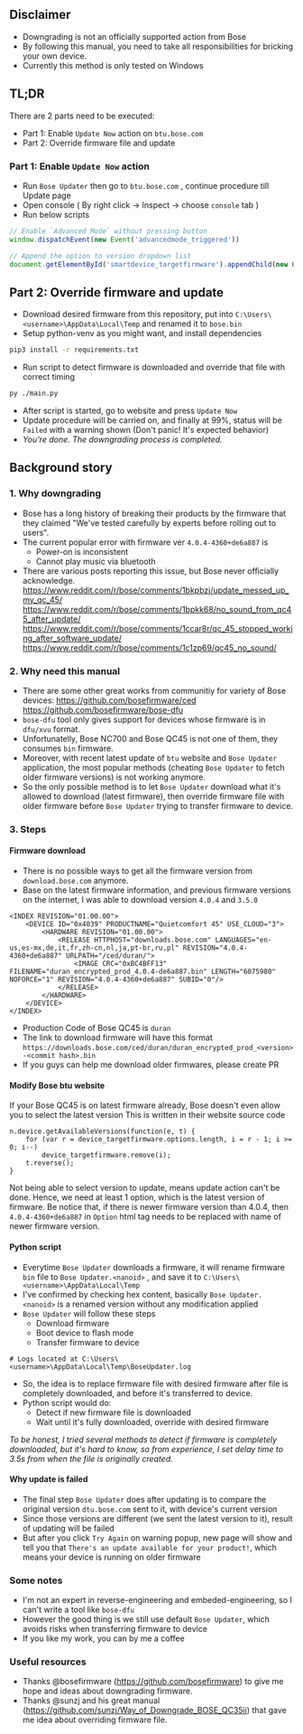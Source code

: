 ## Disclaimer
- Downgrading is not an officially supported action from Bose
- By following this manual, you need to take all responsibilities for bricking your own device.
- Currently this method is only tested on Windows

## TL;DR
There are 2 parts need to be executed:
- Part 1: Enable `Update Now` action on `btu.bose.com`
- Part 2: Override firmware file and update

### Part 1: Enable `Update Now` action
- Run `Bose Updater` then go to `btu.bose.com` , continue procedure till Update page
- Open console ( By right click -> Inspect -> choose `console` tab )
- Run below scripts
```js
// Enable `Advanced Mode` without pressing button
window.dispatchEvent(new Event('advancedmode_triggered'))

// Append the option to version dropdown list
document.getElementById('smartdevice_targetfirmware').appendChild(new Option('4.0.4-4360+de6a887', '4.0.4'));
```
## Part 2: Override firmware and update
- Download desired firmware from this repository, put into `C:\Users\<username>\AppData\Local\Temp` and renamed it to `bose.bin`
- Setup python-venv as you might want, and install dependencies
```bash
pip3 install -r requirements.txt
```

- Run script to detect firmware is downloaded and override that file with correct timing
```bash
py ./main.py
```
- After script is started, go to website and press `Update Now`
- Update procedure will be carried on, and finally at 99%, status will be `Failed` with a warning shown (Don't panic! It's expected behavior)
- <i>You're done. The downgrading process is completed.</i>

## Background story
### 1. Why downgrading
- Bose has a long history of breaking their products by the firmware that they claimed "We've tested carefully by experts before rolling out to users".
- The current popular error with firmware ver `4.0.4-4360+de6a887` is
  - Power-on is inconsistent
  - Cannot play music via bluetooth
- There are various posts reporting this issue, but Bose never officially acknowledge.
https://www.reddit.com/r/bose/comments/1bkpbzj/update_messed_up_my_qc_45/
https://www.reddit.com/r/bose/comments/1bpkk68/no_sound_from_qc45_after_update/
https://www.reddit.com/r/bose/comments/1ccar8r/qc_45_stopped_working_after_software_update/
https://www.reddit.com/r/bose/comments/1c1zp69/qc45_no_sound/

### 2. Why need this manual
- There are some other great works from communitiy for variety of Bose devices:
https://github.com/bosefirmware/ced
https://github.com/bosefirmware/bose-dfu
- `bose-dfu` tool only gives support for devices whose firmware is in `dfu/xvu` format. 
- Unfortunatelly, Bose NC700 and Bose QC45 is not one of them, they consumes `bin` firmware.
- Moreover, with recent latest update of `btu` website and `Bose Updater` application, the most popular methods (cheating `Bose Updater` to fetch older firmware versions) is not working anymore.
- So the only possible method is to let `Bose Updater` download what it's allowed to download (latest firmware), then override firmware file with older firmware before `Bose Updater` trying to transfer firmware to device.

### 3. Steps

#### Firmware download
- There is no possible ways to get all the firmware version from `download.bose.com` anymore.
- Base on the latest firmware information, and previous firmware versions on the internet, I was able to download version `4.0.4` and `3.5.0`
```
<INDEX REVISION="01.00.00">
    <DEVICE ID="0x4039" PRODUCTNAME="Quietcomfort 45" USE_CLOUD="3">
        <HARDWARE REVISION="01.00.00">
            <RELEASE HTTPHOST="downloads.bose.com" LANGUAGES="en-us,es-mx,de,it,fr,zh-cn,nl,ja,pt-br,ru,pl" REVISION="4.0.4-4360+de6a887" URLPATH="/ced/duran/">
                <IMAGE CRC="0xBC4BFF13" FILENAME="duran_encrypted_prod_4.0.4-de6a887.bin" LENGTH="6075980" NOFORCE="1" REVISION="4.0.4-4360+de6a887" SUBID="0"/>
            </RELEASE>
        </HARDWARE>
    </DEVICE>
</INDEX>
```
- Production Code of Bose QC45 is `duran`
- The link to download firmware will have this format `https://downloads.bose.com/ced/duran/duran_encrypted_prod_<version>-<commit hash>.bin`
- If you guys can help me download older firmwares, please create PR

#### Modify Bose btu website
If your Bose QC45 is on latest firmware already, Bose doesn't even allow you to select the latest version
This is written in their website source code
```
n.device.getAvailableVersions(function(e, t) {
    for (var r = device_targetfirmware.options.length, i = r - 1; i >= 0; i--)
        device_targetfirmware.remove(i);
    t.reverse();
}
```
Not being able to select version to update, means update action can't be done.
Hence, we need at least 1 option, which is the latest version of firmware.
Be notice that, if there is newer firmware version than 4.0.4, then `4.0.4-4360+de6a887` in `Option` html tag needs to be replaced with name of newer firmware version.

#### Python script
- Everytime `Bose Updater` downloads a firmware, it will rename firmware `bin` file to `Bose Updater.<nanoid>` , and save it to `C:\Users\<username>\AppData\Local\Temp`
- I've confirmed by checking hex content, basically `Bose Updater.<nanoid>` is a renamed version without any modification applied
- `Bose Updater` will follow these steps
  - Download firmware
  - Boot device to flash mode
  - Transfer firmware to device
```
# Logs located at C:\Users\<username>\AppData\Local\Temp\BoseUpdater.log
```
- So, the idea is to replace firmware file with desired firmware after file is completely downloaded, and before it's transferred to device.
- Python script would do:
  - Detect if new firmware file is downloaded
  - Wait until it's fully downloaded, override with desired firmware

*To be honest, I tried several methods to detect if firmware is completely downloaded, but it's hard to know, so from experience, I set delay time to 3.5s from when the file is originally created.*

#### Why update is failed
- The final step `Bose Updater` does after updating is to compare the original version `dtu.bose.com` sent to it, with device's current version
- Since those versions are different (we sent the latest version to it), result of updating will be failed
- But after you click `Try Again` on warning popup, new page will show and tell you that `There's an update available for your product!`, which means your device is running on older firmware

### Some notes
- I'm not an expert in reverse-engineering and embeded-engineering, so I can't write a tool like `bose-dfu`
- However the good thing is we still use default `Bose Updater`, which avoids risks when transferring firmware to device
- If you like my work, you can by me a coffee

### Useful resources
- Thanks @bosefirmware (https://github.com/bosefirmware) to give me hope and ideas about downgrading firmware.
- Thanks @sunzj and his great manual (https://github.com/sunzj/Way_of_Downgrade_BOSE_QC35ii) that gave me idea about overriding firmware file.
